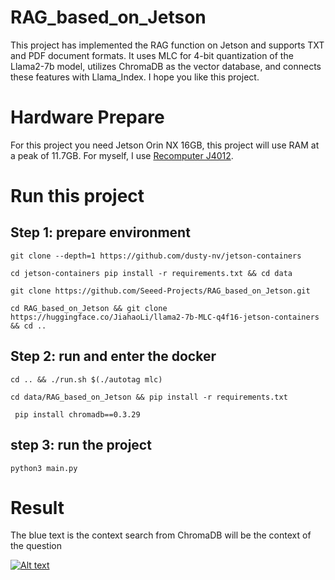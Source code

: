 # RAG_based_on_Jetson
This project has implemented the RAG function on Jetson and supports TXT and PDF document formats. It uses MLC for 4-bit quantization of the Llama2-7b model, utilizes ChromaDB as the vector database, and connects these features with Llama_Index. I hope you like this project.

# Hardware Prepare
For this project you need Jetson Orin NX 16GB, this project will use RAM at a peak of 11.7GB. For myself, I use [Recomputer J4012](https://www.seeedstudio.com/reComputer-J4012-w-o-power-adapter-p-5628.html).

# Run this project
## Step 1: prepare environment

```git clone --depth=1 https://github.com/dusty-nv/jetson-containers```

```cd jetson-containers pip install -r requirements.txt && cd data```

```git clone https://github.com/Seeed-Projects/RAG_based_on_Jetson.git```

```cd RAG_based_on_Jetson && git clone https://huggingface.co/JiahaoLi/llama2-7b-MLC-q4f16-jetson-containers && cd ..```

## Step 2: run and enter the docker 

```cd .. && ./run.sh $(./autotag mlc) ```

```cd data/RAG_based_on_Jetson && pip install -r requirements.txt```

``` pip install chromadb==0.3.29```

## step 3: run the project

```python3 main.py```

# Result 
The blue text is the context search from ChromaDB will be the context of the question

[![Alt text](https://img.youtube.com/vi/k9qjws10oMA/0.jpg)](https://youtu.be/k9qjws10oMA)

